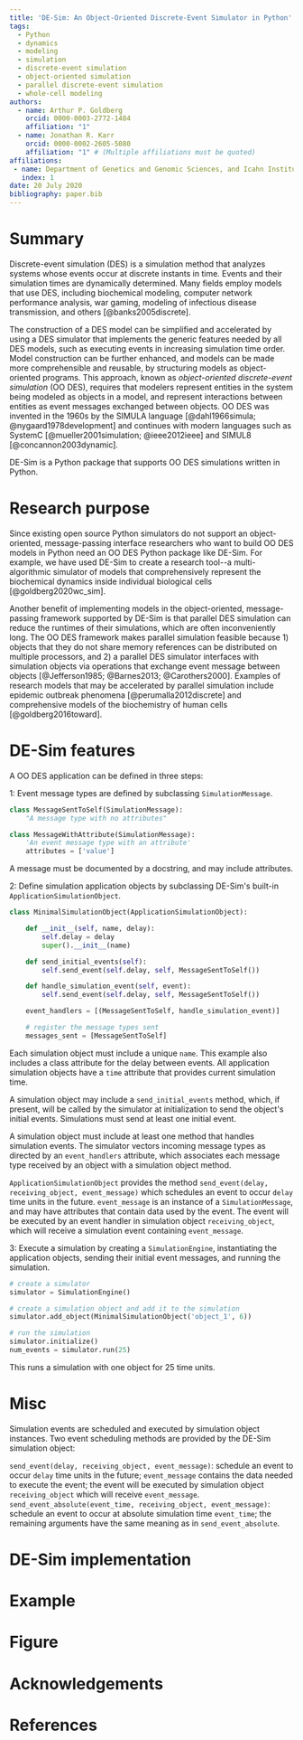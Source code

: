 ```yaml
---
title: 'DE-Sim: An Object-Oriented Discrete-Event Simulator in Python'
tags:
  - Python
  - dynamics
  - modeling
  - simulation
  - discrete-event simulation
  - object-oriented simulation
  - parallel discrete-event simulation
  - whole-cell modeling
authors:
  - name: Arthur P. Goldberg
    orcid: 0000-0003-2772-1484
    affiliation: "1"
  - name: Jonathan R. Karr
    orcid: 0000-0002-2605-5080
    affiliation: "1" # (Multiple affiliations must be quoted)
affiliations:
 - name: Department of Genetics and Genomic Sciences, and Icahn Institute for Genomics and Multiscale Biology, Icahn School of Medicine at Mount Sinai, New York, NY, 10029, USA
   index: 1
date: 20 July 2020
bibliography: paper.bib
---
```


# Summary

Discrete-event simulation (DES) is a simulation method that analyzes systems whose events occur at discrete instants in time.
Events and their simulation times are dynamically determined.
Many fields employ models that use DES, including biochemical modeling, computer network performance analysis, war gaming, modeling of infectious disease transmission, and others [@banks2005discrete].

The construction of a DES model can be simplified and accelerated by using a DES simulator that implements the generic features needed by all DES models, such as executing events in increasing simulation time order.
Model construction can be further enhanced, and models can be made more comprehensible and reusable, by structuring models as object-oriented programs.
This approach, known as *object-oriented discrete-event simulation* (OO DES), requires that modelers represent entities in the system being modeled as objects in a model, and represent interactions between entities as event messages exchanged between objects.
OO DES was invented in the 1960s by the SIMULA language [@dahl1966simula; @nygaard1978development] and continues with modern languages such as SystemC [@mueller2001simulation; @ieee2012ieee] and SIMUL8 [@concannon2003dynamic].

DE-Sim is a Python package that supports OO DES simulations written in Python.

# Research purpose

Since existing open source Python simulators do not support an object-oriented, message-passing interface researchers who want to build OO DES models in Python need an OO DES Python package like DE-Sim.
For example, we have used DE-Sim to create a research tool--a multi-algorithmic simulator of models that comprehensively represent the biochemical dynamics inside individual biological cells [@goldberg2020wc_sim].

Another benefit of implementing models in the object-oriented, message-passing framework supported by DE-Sim is that parallel DES simulation can reduce the runtimes of their simulations, which are often inconveniently long.
The OO DES framework makes parallel simulation feasible because 1) objects that they do not share memory references can be distributed on multiple processors, and 2) a parallel DES simulator interfaces with simulation objects via operations that exchange event message between objects [@Jefferson1985; @Barnes2013; @Carothers2000].
Examples of research models that may be accelerated by parallel simulation include epidemic outbreak phenomena [@perumalla2012discrete] and comprehensive models of the biochemistry of human cells [@goldberg2016toward].

# DE-Sim features

A OO DES application can be defined in three steps:

1: Event message types are defined by subclassing `SimulationMessage`. 

```python
class MessageSentToSelf(SimulationMessage):
    "A message type with no attributes"

class MessageWithAttribute(SimulationMessage):
    'An event message type with an attribute'
    attributes = ['value']
```

A message must be documented by a docstring, and may include attributes.

2: Define simulation application objects by subclassing DE-Sim's built-in `ApplicationSimulationObject`.

```python
class MinimalSimulationObject(ApplicationSimulationObject):

    def __init__(self, name, delay):
        self.delay = delay
        super().__init__(name)

    def send_initial_events(self):
        self.send_event(self.delay, self, MessageSentToSelf())

    def handle_simulation_event(self, event):
        self.send_event(self.delay, self, MessageSentToSelf())

    event_handlers = [(MessageSentToSelf, handle_simulation_event)]

    # register the message types sent
    messages_sent = [MessageSentToSelf]
```

Each simulation object must include a unique `name`.
This example also includes a class attribute for the delay between events.
All application simulation objects have a `time` attribute that provides current simulation time.

A simulation object may include a `send_initial_events` method, which, if present, will be called by the simulator at initialization to send the object's initial events.
Simulations must send at least one initial event.

A simulation object must include at least one method that handles simulation events.
The simulator vectors incoming message types as directed by an `event_handlers` attribute, which associates each message type received by an object with a simulation object method.

`ApplicationSimulationObject` provides the method
`send_event(delay, receiving_object, event_message)` which schedules an event to occur `delay` time units in the future.
`event_message` is an instance of a `SimulationMessage`, and may have attributes that contain data used by the event.
The event will be executed by an event handler in simulation object `receiving_object`, which will receive a simulation event containing `event_message`.

3: Execute a simulation by creating a `SimulationEngine`, instantiating the application objects, sending their initial event messages, and running the simulation.

```python
# create a simulator
simulator = SimulationEngine()

# create a simulation object and add it to the simulation
simulator.add_object(MinimalSimulationObject('object_1', 6))

# run the simulation
simulator.initialize()
num_events = simulator.run(25)
```
This runs a simulation with one object for 25 time units.

# Misc

Simulation events are scheduled and executed by simulation object instances. Two event scheduling methods are provided by the DE-Sim simulation object:

`send_event(delay, receiving_object, event_message)`: schedule an event to occur `delay` time units in the future; `event_message` contains the data needed to execute the event; the event will be executed by simulation object `receiving_object` which will receive `event_message`.
`send_event_absolute(event_time, receiving_object, event_message)`: schedule an event to occur at absolute simulation time `event_time`; the remaining arguments have the same meaning as in `send_event_absolute`.

# DE-Sim implementation

# Example

# Figure

# Acknowledgements

# References
